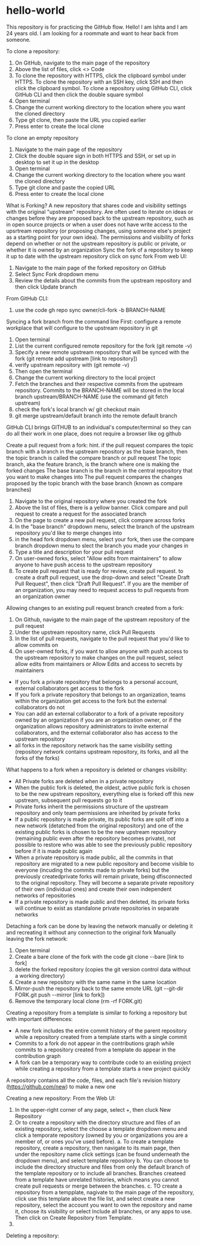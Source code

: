 # hello-world
This repository is for practicing the GitHub flow.
Hello! I am Ishta and I am 24 years old. I am looking for a roommate and want to hear back from someone.

To clone a repository: 
1. On GitHub, navigate to the main page of the repository
2. Above the list of files, click <> Code
3. To clone the repository with HTTPS, click the clipboard symbol under HTTPS. To clone the repository with an SSH key, click SSH and then click the clipboard symbol. To clone a repository using GitHub CLI, click GitHub CLI and then click the double square symbol
4. Open terminal
5. Change the current working directory to the location where you want the cloned directory
6. Type git clone, then paste the URL you copied earlier
7. Press enter to create the local clone

To clone an empty repository
1. Navigate to the main page of the repository
2. Click the double square sign in both HTTPS and SSH, or set up in desktop to set it up in the desktop
3. Open terminal
4. Change the current working directory to the location where you want the cloned directory
5. Type git clone and paste the copied URL
6. Press enter to create the local clone

What is Forking?
A new repository that shares code and visibility settings with the original "upstream" repository. Are often used to iterate on ideas or changes before they are proposed back to the upstream repository, such as in open source projects or when a user does not have write access to the upsrtream repository (or proposing changes, using someone else's project as a starting point for your own idea). The permissions and visibility of forks depend on whether or not the upstream repository is public or private, or whether it is owned by an organization
Sync the fork of a repository to keep it up to date with the upstream repository
click on sync fork
From web UI: 
1. Navigate to the main page of the forked repository on GitHub
2. Select Sync Fork dropdown menu
3. Review the details about the commits from the upstream repository and then click Update branch


From GitHub CLI: 
1. use the code gh repo sync owner/cli-fork -b BRANCH-NAME

Syncing a fork branch from the command line
First: configure a remote workplace that will configure to the upstream repository in git
1. Open terminal
2. List the current configured remote repository for the fork (git remote -v)
3. Specify a new remote upstream repository that will be synced with the fork (git remote add upstream [link to repository])
4. verify upstream repository with (git remote -v)
5. Then open the terminal
6. Change the current working directory to the local project
7. Fetch the branches and their respective commits from the upstream repository. Commits to the BRANCH-NAME will be stored in the local branch upstream/BRANCH-NAME (use the command git fetch upstream)
8. check the fork's local branch w/ git checkout main
9. git merge upstream/default branch into the remote default branch

GitHub CLI brings GITHUB to an individual's computer/terminal so they can do all their work in one place, does not require a browser like og github


Create a pull request from a fork: 
hint. if the pull request compares the topic branch with a branch in the upstream repository as the base branch, then the topic branch is called the compare branch or pull request
The topic branch, aka the feature branch, is the branch where one is making the forked changes
The base branch is the branch in the central repository that you want to make changes into
The pull request compares the changes proposed by the topic branch with the base branch (known as compare branches)
1. Navigate to the original repository where you created the fork
2. Above the list of files, there is a yellow banner. Click compare and pull request to create a request for the associated branch
3. On the page to create a new pull request, click compare across forks
4. In the "base branch" dropdown menu, select the branch of the upstream repository you'd like to merge changes into
5. in the head fork dropdown menu, select your fork, then use the compare branch dropdown menu to slect the branch you made your changes in
6. Type a title and description for your pull request
7. On user-owned forks, select "Allow edits from maintainers" to allow anyone to have push access to the upstream repository
8. To create pull request that is ready for review, create pull request. to create a draft pull request, use the drop-down and select "Create Draft Pull Request", then click "Draft Pull Request". If you are the member of an organization, you may need to request access to pull requests from an organization owner

Allowing changes to an existing pull request branch created from a fork:
1. On Github, navigate to the main page of the upstream repository of the pull request
2. Under the upstream repository name, click Pull Requests
3. In the list of pull requests, navigate to the pull request that you'd like to allow commits on
4. On user-owned forks, if you want to allow anyone with push access to the upstream repository to make changes on the pull request, select allow edits from maintainers or Allow Edits and access to secrets by maintainers

- If you fork a private repository that belongs to a personal account, external collaborators get access to the fork
- If you fork a private repository that belongs to an organization, teams within the organization get access to the fork but the external collaborators do not
- You can add an external collaborator to a fork of a private repository owned by an organization if you are an organization owner, or if the organization allows repository administrators to invite external collaborators, and the external collaborator also has access to the upstream repository
- all forks in the repository network has the same visibility setting (repository network contains upstream repository, its forks, and all the forks of the forks)

What happens to a fork when a repository is deleted or changes visibility:
- All Private forks are deleted when in a private repository
- When the public fork is deleted, the oldest, active public fork is chosen to be the new upstream repository, everything else is forked off this new upstream, subsequent pull requests go to it
- Private forks inherit the permissions structure of the upstream repository and only team permissions are inherited by private forks
- If a public repository is made private, its public forks are split off into a new network (detatched from the original repository) and one of the existing public forks is chosen to be the new upstream repository (remaining public even after the repository becomes private), not possible to restore who was able to see the previously public repository before if it is made public again
- When a private repository is made public, all the commits in that repository are migrated to a new public repository and become visible to everyone (incuding the commits made to private forks) but the previously createdprivate forks will remain private, being dfisconnected to the original repository. They will become a separate private repository of their own (individual ones) and create their own independent networks of repositories
- If a private repository is made public and then deleted, its private forks will continue to exist as standalone private repositories in separate networks

Detaching a fork can be done by leaving the network manually or deleting it and recreating it without any connection to the original fork
Manually leaving the fork network:
1. Open terminal
2. Create a bare clone of the fork with the code git clone --bare [link to fork]
3. delete the forked repository (copies the git version control data without a working directory)
4. Create a new repository with the same name in the same location
5. Mirror-push the repository back to the same emote URL (git --git-dir FORK.git push --mirror [link to fork])
6. Remove the temporary local clone (rm -rf FORK.git)

Creating a repository from a template is similar to forking a repository but with important differences: 
- A new fork includes the entire commit history of the parent repository while a repository created from a template starts with a single commit
- Commits to a fork do not appear in the contributions graph while commits to a repository created from a template do appear in the contribution graph
- A fork can be a temporary way to contribute code to an existing project while creating a repository from a template starts a new project quickly

 A repository contains all the code, files, and each file's revision history (https://github.com/new) to make a new one

Creating a new repository:
From the Web UI:
1. In the upper-right corner of any page, select +, then cluck New Repository
2. Or to create a repository with the directory structure and files of an existing repository, select the choose a template dropdown menu and click a temporate repository (owned by you or organizations you are a member of, or ones you've used before).
   a. To create a template repository, create a repository, then navigate to its main page, then under the repository name click settings (can be found underneath the dropdown menu), and select template repository
   b. You can choose to include the directory structure and files from only the default branch of the template repository or to include all branches. Branches createed from a template have unrelated histories, which means you cannot create pull requests or merge between the branches.
   c. TO create a repository from a tempplate, nagivate to the main page of the repository, click use this template above the file list, and select create a new repository, select the account you want to own the repository and name it, choose its visibility or select Include all branches, or any apps to use. Then click on Create Repository from Template.
3. 

Deleting a repository:
